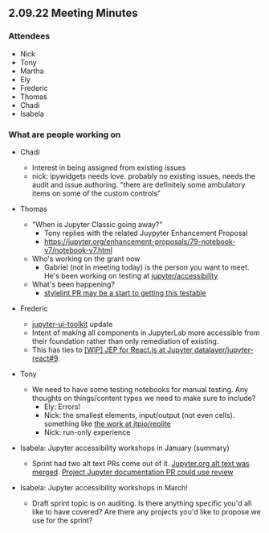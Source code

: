 ## 2.09.22 Meeting Minutes

### Attendees

- Nick
- Tony
- Martha
- Ely
- Frederic
- Thomas
- Chadi
- Isabela

### What are people working on

- Chadi

  - Interest in being assigned from existing issues
  - nick: ipywidgets needs love. probably no existing issues, needs the audit and issue authoring. "there are definitely some ambulatory items on some of the custom controls"

- Thomas

  - "When is Jupyter Classic going away?"
    - Tony replies with the related Juypyter Enhancement Proposal
    - https://jupyter.org/enhancement-proposals/79-notebook-v7/notebook-v7.html
  - Who's working on the grant now
    - Gabriel (not in meeting today) is the person you want to meet. He's been working on testing at [jupyter/accessibility](https://github.com/jupyter/accessibility/)
  - What's been happening?
    - [stylelint PR may be a start to getting this testable](https://github.com/jupyterlab/jupyterlab/pull/11993)

- Frederic

  - [jupyter-ui-toolkit](https://jupyterlab-contrib.github.io/jupyter-ui-toolkit) update
  - Intent of making all components in JupyterLab more accessible from their foundation rather than only remediation of existing.
  - This has ties to [[WIP] JEP for React.js at Jupyter datalayer/jupyter-react#9](https://github.com/datalayer/jupyter-react/issues/9).

- Tony

  - We need to have some testing notebooks for manual testing. Any thoughts on things/content types we need to make sure to include?
    - Ely: Errors!
    - Nick: the smallest elements, input/output (not even cells). something like [the work at jtpio/replite](https://github.com/jtpio/replite)
    - Nick: run-only experience

- Isabela: Jupyter accessibility workshops in January (summary)
  - Sprint had two alt text PRs come out of it. [Jupyter.org alt text was merged](https://github.com/jupyter/jupyter.github.io/pull/680). [Project Jupyter documentation PR could use review](https://github.com/jupyter/jupyter/pull/607)
- Isabela: Jupyter accessibility workshops in March!
  - Draft sprint topic is on auditing. Is there anything specific you'd all like to have covered? Are there any projects you'd like to propose we use for the sprint?
